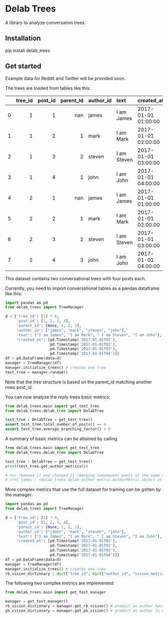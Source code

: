 # Delab Trees

A library to analyze conversation trees. 

## Installation 

pip install delab_trees

## Get started

Example data for Reddit and Twitter will be provided soon. 

The trees are loaded from tables like this:

|    |   tree_id |   post_id |   parent_id | author_id   | text        | created_at          |
|---:|----------:|----------:|------------:|:------------|:------------|:--------------------|
|  0 |         1 |         1 |         nan | james       | I am James  | 2017-01-01 01:00:00 |
|  1 |         1 |         2 |           1 | mark        | I am Mark   | 2017-01-01 02:00:00 |
|  2 |         1 |         3 |           2 | steven      | I am Steven | 2017-01-01 03:00:00 |
|  3 |         1 |         4 |           1 | john        | I am John   | 2017-01-01 04:00:00 |
|  4 |         2 |         1 |         nan | james       | I am James  | 2017-01-01 01:00:00 |
|  5 |         2 |         2 |           1 | mark        | I am Mark   | 2017-01-01 02:00:00 |
|  6 |         2 |         3 |           2 | steven      | I am Steven | 2017-01-01 03:00:00 |
|  7 |         2 |         4 |           3 | john        | I am John   | 2017-01-01 04:00:00 |

This dataset contains two conversational trees with four posts each.

Currently, you need to import conversational tables as a pandas dataframe like this:

```python
import pandas as pd
from delab_trees import TreeManager

d = {'tree_id': [1] * 4,
     'post_id': [1, 2, 3, 4],
     'parent_id': [None, 1, 2, 1],
     'author_id': ["james", "mark", "steven", "john"],
     'text': ["I am James", "I am Mark", " I am Steven", "I am John"],
     "created_at": [pd.Timestamp('2017-01-01T01'),
                    pd.Timestamp('2017-01-01T02'),
                    pd.Timestamp('2017-01-01T03'),
                    pd.Timestamp('2017-01-01T04')]}
df = pd.DataFrame(data=d)
manager = TreeManager(df) 
manager.initialize_trees() # creates one tree
test_tree = manager.random()
```

Note that the tree structure is based on the parent_id matching another rows post_id. 

You can now analyze the reply trees basic metrics:

```python
from delab_trees.main import get_test_tree
from delab_trees.delab_tree import DelabTree

test_tree : DelabTree = get_test_tree()
assert test_tree.total_number_of_posts() == 4
assert test_tree.average_branching_factor() > 0
```

A summary of basic metrics can be attained by calling

```python
from delab_trees.main import get_test_tree
from delab_trees.delab_tree import DelabTree

test_tree : DelabTree = get_test_tree()
print(test_tree.get_author_metrics())

# >>> removed [] and changed {} (merging subsequent posts of the same author)
# >>>{'james': <delab_trees.delab_author_metric.AuthorMetric object at 0x7fa9c5496110>, 'steven': <delab_trees.delab_author_metric.AuthorMetric object at 0x7fa9c5497dc0>, 'john': <delab_trees.delab_author_metric.AuthorMetric object at 0x7fa9c5497a00>, 'mark': <delab_trees.delab_author_metric.AuthorMetric object at 0x7fa9c5497bb0>}

```

More complex metrics that use the full dataset for training can be gotten by the manager:

```python
import pandas as pd
from delab_trees import TreeManager

d = {'tree_id': [1] * 4,
     'post_id': [1, 2, 3, 4],
     'parent_id': [None, 1, 2, 1],
     'author_id': ["james", "mark", "steven", "john"],
     'text': ["I am James", "I am Mark", " I am Steven", "I am John"],
     "created_at": [pd.Timestamp('2017-01-01T01'),
                    pd.Timestamp('2017-01-01T02'),
                    pd.Timestamp('2017-01-01T03'),
                    pd.Timestamp('2017-01-01T04')]}
df = pd.DataFrame(data=d)
manager = TreeManager(df) 
manager.initialize_trees() # creates one tree
rb_vision_dictionary : dict["tree_id", dict["author_id", "vision_metric"]] = manager.get_rb_vision()
```

The following two complex metrics are implemented: 

```python
from delab_trees.main import get_test_manager

manager = get_test_manager()
rb_vision_dictionary = manager.get_rb_vision() # predict an author having seen a post
pb_vision_dictionary = manager.get_pb_vision() # predict an author to write the next post
```
